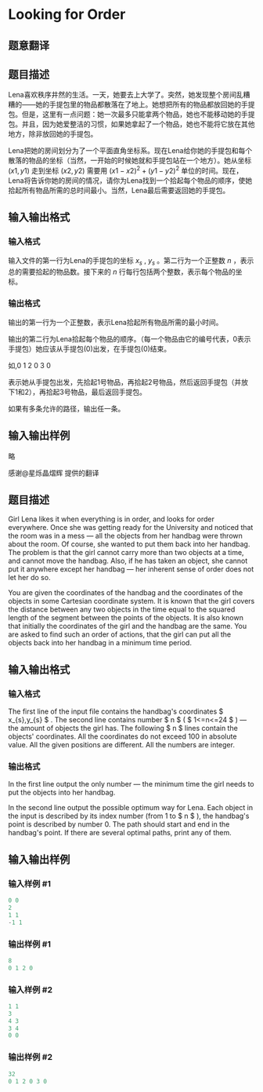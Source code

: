 # Looking for Order

## 题意翻译

## 题目描述

Lena喜欢秩序井然的生活。一天，她要去上大学了。突然，她发现整个房间乱糟糟的——她的手提包里的物品都散落在了地上。她想把所有的物品都放回她的手提包。但是，这里有一点问题：她一次最多只能拿两个物品，她也不能移动她的手提包。并且，因为她爱整洁的习惯，如果她拿起了一个物品，她也不能将它放在其他地方，除非放回她的手提包。

Lena把她的房间划分为了一个平面直角坐标系。现在Lena给你她的手提包和每个散落的物品的坐标（当然，一开始的时候她就和手提包站在一个地方）。她从坐标 $(x1,y1)$ 走到坐标 $(x2,y2)$ 需要用 $(x1-x2)^2+(y1-y2)^2$ 单位的时间。现在，Lena将告诉你她的房间的情况，请你为Lena找到一个拾起每个物品的顺序，使她拾起所有物品所需的总时间最小。当然，Lena最后需要返回她的手提包。

## 输入输出格式

### 输入格式

输入文件的第一行为Lena的手提包的坐标 $x_s$ , $y_s$ 。第二行为一个正整数 $n$ ，表示总的需要拾起的物品数。接下来的 $n$ 行每行包括两个整数，表示每个物品的坐标。

### 输出格式

输出的第一行为一个正整数，表示Lena拾起所有物品所需的最小时间。

输出的第二行为Lena拾起每个物品的顺序。（每一个物品由它的编号代表，0表示手提包）她应该从手提包(0)出发，在手提包(0)结束。

如,0 1 2 0 3 0

表示她从手提包出发，先拾起1号物品，再拾起2号物品，然后返回手提包（并放下1和2），再拾起3号物品，最后返回手提包。

如果有多条允许的路径，输出任一条。

## 输入输出样例

略

感谢@星烁晶熠辉 提供的翻译

## 题目描述

Girl Lena likes it when everything is in order, and looks for order everywhere. Once she was getting ready for the University and noticed that the room was in a mess — all the objects from her handbag were thrown about the room. Of course, she wanted to put them back into her handbag. The problem is that the girl cannot carry more than two objects at a time, and cannot move the handbag. Also, if he has taken an object, she cannot put it anywhere except her handbag — her inherent sense of order does not let her do so.

You are given the coordinates of the handbag and the coordinates of the objects in some Сartesian coordinate system. It is known that the girl covers the distance between any two objects in the time equal to the squared length of the segment between the points of the objects. It is also known that initially the coordinates of the girl and the handbag are the same. You are asked to find such an order of actions, that the girl can put all the objects back into her handbag in a minimum time period.

## 输入输出格式

### 输入格式

The first line of the input file contains the handbag's coordinates $ x_{s},y_{s} $ . The second line contains number $ n $ ( $ 1<=n<=24 $ ) — the amount of objects the girl has. The following $ n $ lines contain the objects' coordinates. All the coordinates do not exceed 100 in absolute value. All the given positions are different. All the numbers are integer.

### 输出格式

In the first line output the only number — the minimum time the girl needs to put the objects into her handbag.

In the second line output the possible optimum way for Lena. Each object in the input is described by its index number (from 1 to $ n $ ), the handbag's point is described by number 0. The path should start and end in the handbag's point. If there are several optimal paths, print any of them.

## 输入输出样例

### 输入样例 #1

```cpp
0 0
2
1 1
-1 1

```
### 输出样例 #1

```cpp
8
0 1 2 0 

```
### 输入样例 #2

```cpp
1 1
3
4 3
3 4
0 0

```
### 输出样例 #2

```cpp
32
0 1 2 0 3 0 

```
